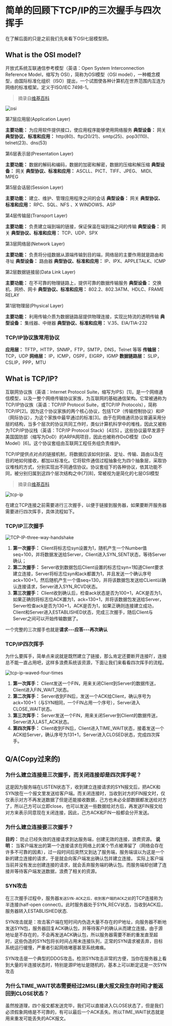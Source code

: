 # 简单的回顾下TCP/IP的三次握手与四次挥手

在了解后面的只是之前我们先来看下OSI七层模型把。

## What is the OSI model?

开放式系统互联通信参考模型（英语：Open System Interconnection Reference Model，缩写为 OSI），简称为OSI模型（OSI model），一种概念模型，由国际标准化组织（ISO）提出，一个试图使各种计算机在世界范围内互连为网络的标准框架。定义于ISO/IEC 7498-1。

> 摘录自[维基百科](https://zh.wikipedia.org/wiki/OSI%E6%A8%A1%E5%9E%8B)


![osi](../images/2016/12/1483069521.png)

第7层应用层(Application Layer)

**主要功能：** 为应用软件提供接口，使应用程序能够使用网络服务
**典型设备：** 网关
**典型协议、标准和应用：** http(80)、ftp(20/21)、smtp(25)、pop3(110)、telnet(23)、dns(53)

第6层表示层(Presentation Layer)

**主要功能：** 数据的解码和编码，数据的加密和解密，数据的压缩和解压缩
**典型设备：** 网关
**典型协议、标准和应用：** ASCLL、PICT、TIFF、JPEG、 MIDI、MPEG

第5层会话层(Session Layer)

**主要功能：** 建立、维护、管理应用程序之间的会话
**典型设备：** 网关
**典型协议、标准和应用：** RPC、SQL、NFS 、X WINDOWS、ASP

第4层传输层(Transport Layer)

**主要功能：** 负责建立端到端的链接，保证保温在端到端之间的传输
**典型设备：** 网关
**典型协议、标准和应用：** TCP、UDP、SPX

第3层网络层(Network Layer)

**主要功能：** 负责将分组数据从源端传输到目的端，网络层的主要作用就是路由和寻址
**典型设备：** 路由器
**典型协议、标准和应用：** IP、IPX、APPLETALK、ICMP

第2层数据链接层(Data Link Layer)

**主要功能：** 在不可靠的物理链路上，提供可靠的数据传输服务
**典型设备：** 交换机、网桥、网卡
**典型协议、标准和应用：** 802.2、802.3ATM、HDLC、FRAME RELAY

第1层物理层(Physical Layer)

**主要功能：** 利用传输介质为数据链路层提供物理连接，实现比特流的透明传输
**典型设备：** 集线器、中继器
**典型协议、标准和应用：** V.35、EIA/TIA-232

### TCP/IP协议族常用协议

**应用层：** TFTP，HTTP，SNMP，FTP，SMTP，DNS，Telnet 等等
**传输层：** TCP，UDP
**网络层：** IP，ICMP，OSPF，EIGRP，IGMP
**数据链路层：** SLIP，CSLIP，PPP，MTU

## What is TCP/IP?

互联网协议族（英语：Internet Protocol Suite，缩写为IPS）[1]，是一个网络通信模型，以及一整个网络传输协议家族，为互联网的基础通信架构。它常被通称为TCP/IP协议族（英语：TCP/IP Protocol Suite，或TCP/IP Protocols），简称TCP/IP[2]。因为这个协议家族的两个核心协议，包括TCP（传输控制协议）和IP（网际协议），为这个家族中最早通过的标准[3]。由于在网络通讯协议普遍采用分层的结构，当多个层次的协议共同工作时，类似计算机科学中的堆栈，因此又被称为TCP/IP协议栈（英语：TCP/IP Protocol Stack）[4][5] 。这些协议最早发源于美国国防部（缩写为DoD）的ARPA网项目，因此也被称作DoD模型（DoD Model）[6]。这个协议套组由互联网工程任务组负责维护。

TCP/IP提供点对点的链接机制，将数据应该如何封装、定址、传输、路由以及在目的地如何接收，都加以标准化。它将软件通信过程抽象化为四个抽象层，采取协议堆栈的方式，分别实现出不同通信协议。协议套组下的各种协议，依其功能不同，被分别归属到这四个层次结构之中[7][8]，常被视为是简化的七层OSI模型

> 摘录自[维基百科](https://zh.wikipedia.org/wiki/TCP/IP%E5%8D%8F%E8%AE%AE%E6%97%8F)


![tcp-ip](../images/2016/12/1483069588.png)

在建立TCP连接之前需要进行三次握手，以便于链接到服务器，如果要断开服务器需要进行四次挥手，具体流程如下。

### TCP/IP三次握手


![TCP-IP-three-way-handshake](../images/2016/12/1483069609.png)

1. **第一次握手：** Client将标志位syn设置为1，随机产生一个Number值seq=100，并将数据发送给Server，Client进入SYN_SENT状态，等待Server确认；
2. **第二次握手：** Server收到数据包后Client设置的标志位syn=1知道Client要求建立连接，Server将标志位syn和ack都置为1，并且发送一个确认序号ack=100+1，然后随机产生一个值seq=130，并将该数据包发送给CLient以确认连接请求，Server进入SYN_RCVD状态。
3. **第三次握手：** Client收到确认后，检查ack状态是否为100+1，ACK是否为1，如果正确则将标志位ACK置为1，ack=130+1，并将该数据包发送给Server，Server检查ack是否为130+1，ACK是否为1，如果正确则连接建立成功，Client和Server进入ESTABLISHED状态，完成三次握手，随后Client与Server之间可以开始传输数据了。

一个完整的三次握手也就是**请求---应答---再次确认**

### TCP/IP四次挥手

为什么要挥手，简单点来说就是既然建立了链接，那么肯定还要断开连接吖，连接总不能一直占用吧，这样多浪费系统该资源，下面让我们来看看四次挥手的流程。

![tcp-ip-waved-four-times](https://static.ansheng.me/tcp-ip-waved-four-times.png)

1. **第一次挥手：** Client发送一个FIN，用来关闭Client到Server的数据传送，Client进入FIN_WAIT_1状态。
2. **第二次挥手：** Server收到FIN后，发送一个ACK给Client，确认序号为ack=100+1（与SYN相同，一个FIN占用一个序号），Server进入CLOSE_WAIT状态。
3. **第三次挥手：** Server发送一个FIN，用来关闭Server到Client的数据传送，Server进入LAST_ACK状态。
4. **第四次挥手：** Client收到FIN后，Client进入TIME_WAIT状态，接着发送一个ACK给Server，确认序号为131+1，Server进入CLOSED状态，完成四次挥手。

## Q/A(Copy过来的)

### 为什么建立连接是三次握手，而关闭连接却是四次挥手呢？

这是因为服务端在LISTEN状态下，收到建立连接请求的SYN报文后，把ACK和SYN放在一个报文里发送给客户端。而关闭连接时，当收到对方的FIN报文时，仅仅表示对方不再发送数据了但是还能接收数据，己方也未必全部数据都发送给对方了，所以己方可以立即close，也可以发送一些数据给对方后，再发送FIN报文给对方来表示同意现在关闭连接，因此，己方ACK和FIN一般都会分开发送。

### 为什么建立连接要三次握手？

**目的：** 防止已经失效的连接请求到达服务端，创建无效的连接，浪费资源。
**说明：** 当客户端发出的第一个连接请求在网络上的某个节点被滞留了（网络会存在许多不可靠的因素），过一段时间后突然又到达了服务端，服务端误以为这是一个新的建立连接的请求，于是就会向客户端发出确认包并建立连接。
实际上客户端当前并没有发出创建连接的请求，就会丢弃服务端的确认包。而服务端却创建了连接并等待客户端发送数据，浪费了相关的资源。

### SYN攻击

在三次握手过程中，服务器`发送SYN-ACK之后，收到客户端的ACK之前`的TCP连接称为半连接(half-open connect)。此时服务器处于SYN_RECV状态，当收到ACK后，服务器转入ESTABLISHED状态.

SYN攻击就是：攻击客户端在短时间内伪造大量不存在的IP地址，向服务器不断地发送SYN包，服务器回复ACK确认包，并等待客户的确认从而建立连接。由于源地址是不存在的，不会再发送ACK确认包，所以服务器需要不断的重发直至超时，这些伪造的SYN包将长时间占用未连接队列，正常的SYN请求被丢弃，目标系统运行缓慢，严重者引起网络堵塞甚至系统瘫痪。

SYN攻击是一个典型的DDOS攻击。检测SYN攻击非常的方便，当你在服务器上看到大量的半连接状态时，特别是源IP地址是随机的，基本上可以断定这是一次SYN攻击

### 为什么TIME_WAIT状态需要经过2MSL(最大报文段生存时间)才能返回到CLOSE状态？

虽然按道理，四个报文都发送完毕，我们可以直接进入CLOSE状态了，但是我们必须假象网络是不可靠的，有可以最后一个ACK丢失。所以TIME_WAIT状态就是用来重发可能丢失的ACK报文。